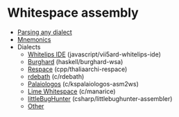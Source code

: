 # Whitespace assembly

- [Parsing any dialect](parsing.md)
- [Mnemonics](mnemonics.md)
- Dialects
  - [Whitelips IDE](whitelips.md) (javascript/vii5ard-whitelips-ide)
  - [Burghard](burghard.md) (haskell/burghard-wsa)
  - [Respace](respace.md) (cpp/thaliaarchi-respace)
  - [rdebath](rdebath.md) (c/rdebath)
  - [Palaiologos](palaiologos.md) (c/kspalaiologos-asm2ws)
  - [Lime Whitespace](limews.md) (c/manarice)
  - [littleBugHunter](littlebughunter.md) (csharp/littlebughunter-assembler)
  - [Other](other_dialects.md)
